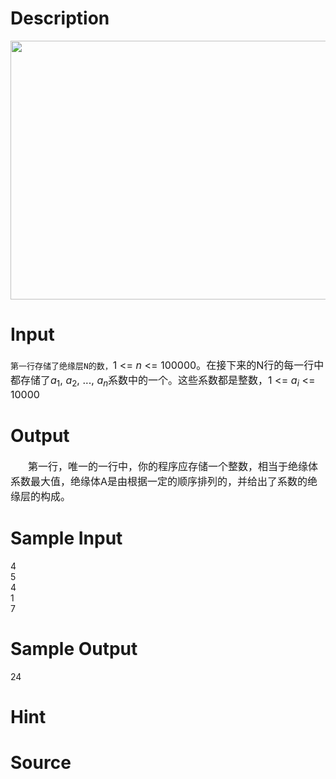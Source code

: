 
# Description

<div class="content"><p><img height="414" alt="" width="581" src="source/bzoj/2974/img/aHR0cHM6Ly9seWRzeS5jb20vSnVkZ2VPbmxpbmUvdXBsb2FkLzIwMTIxMi8xMSg5KS5qcGc=.jpg"/></p></div>

# Input

<div class="content"><div><span style="font-size: medium"><tt>第一行存储了绝缘层N的数</tt><tt>，</tt>1 &lt;= <i>n</i> &lt;= 100000。在接下来的N行的每一行中都存储了<i>a</i><sub>1</sub>, <i>a</i><sub>2</sub>, ..., <i>a<sub>n</sub></i>系数中的一个。这些系数都是整数，1 &lt;= <i>a<sub>i</sub></i> &lt;= 10000</span></div></div>

# Output

<div class="content"><div style="text-indent: 21pt"><span style="font-size: medium">第一行，唯一的一行中，你的程序应存储一个整数，相当于绝缘体系数最大值，绝缘体A是由根据一定的顺序排列的，并给出了系数的绝缘层的构成。</span></div></div>

# Sample Input

<div class="content"><span class="sampledata">4<br/>
5<br/>
4<br/>
1<br/>
7<br/>
</span></div>

# Sample Output

<div class="content"><span class="sampledata">24<br/>
</span></div>

# Hint

<div class="content"><p></p></div>

# Source

<div class="content"><p><a href="problemset.php?search="></a></p></div>

